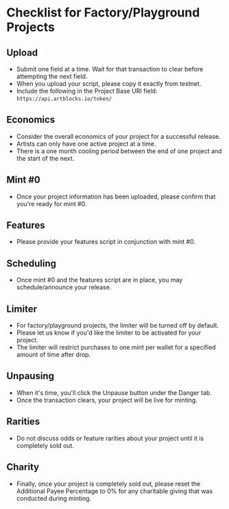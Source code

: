 # Checklist for Factory/Playground Projects

## Upload
- Submit one field at a time. Wait for that transaction to clear before attempting the next field.
- When you upload your script, please copy it exactly from testnet.
- Include the following in the Project Base URI field: `https://api.artblocks.io/token/`

## Economics
- Consider the overall economics of your project for a successful release.
- Artists can only have one active project at a time.
- There is a one month cooling period between the end of one project and the start of the next.

## Mint #0
- Once your project information has been uploaded, please confirm that you're ready for mint #0.

## Features
- Please provide your features script in conjunction with mint #0.

## Scheduling
- Once mint #0 and the features script are in place, you may schedule/announce your release.

## Limiter
- For factory/playground projects, the limiter will be turned off by default.
- Please let us know if you'd like the limiter to be activated for your project.
- The limiter will restrict purchases to one mint per wallet for a specified amount of time after drop.

## Unpausing
- When it's time, you'll click the Unpause button under the Danger tab.
- Once the transaction clears, your project will be live for minting.

## Rarities
- Do not discuss odds or feature rarities about your project until it is completely sold out.

## Charity
- Finally, once your project is completely sold out, please reset the Additional Payee Percentage to 0% for any charitable giving that was conducted during minting.
